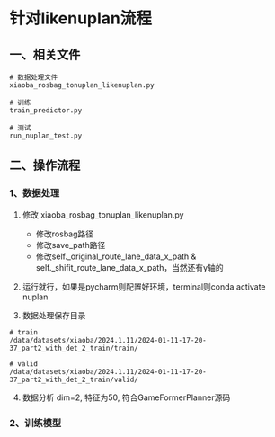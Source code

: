 # 针对likenuplan流程
## 一、相关文件
```shell
# 数据处理文件
xiaoba_rosbag_tonuplan_likenuplan.py

# 训练
train_predictor.py

# 测试
run_nuplan_test.py
```

## 二、操作流程
### 1、数据处理
1. 修改 xiaoba_rosbag_tonuplan_likenuplan.py
    - 修改rosbag路径
    - 修改save_path路径
    - 修改self._original_route_lane_data_x_path & self._shifit_route_lane_data_x_path，当然还有y轴的

2. 运行就行，如果是pycharm则配置好环境，terminal则conda activate nuplan

3. 数据处理保存目录
```shell
# train
/data/datasets/xiaoba/2024.1.11/2024-01-11-17-20-37_part2_with_det_2_train/train/

# valid
/data/datasets/xiaoba/2024.1.11/2024-01-11-17-20-37_part2_with_det_2_train/valid/
```

4. 数据分析
dim=2, 特征为50, 符合GameFormerPlanner源码

### 2、训练模型
